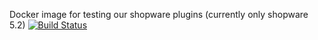 Docker image for testing our shopware plugins (currently only shopware 5.2)
[![Build Status](https://travis-ci.org/antonysystemhaus/docker-shopware-plugins-testing.svg?branch=master)](https://travis-ci.org/antonysystemhaus/docker-shopware-plugins-testing)
